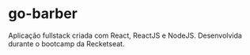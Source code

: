 # go-barber
Aplicação fullstack criada com React, ReactJS e NodeJS. Desenvolvida durante o bootcamp da Recketseat.
